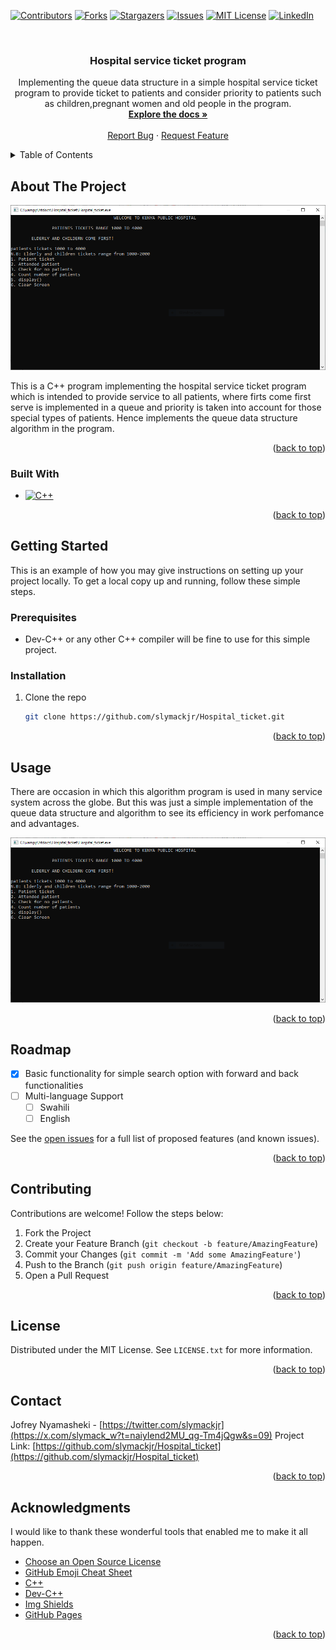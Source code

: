 <a name="readme-top"></a>



<!-- PROJECT SHIELDS -->

[![Contributors][contributors-shield]][contributors-url]
[![Forks][forks-shield]][forks-url]
[![Stargazers][stars-shield]][stars-url]
[![Issues][issues-shield]][issues-url]
[![MIT License][license-shield]][license-url]
[![LinkedIn][linkedin-shield]][linkedin-url]



<!-- PROJECT LOGO -->
<br />
<div align="center">

  <h3 align="center">Hospital service ticket program</h3>

  <p align="center">
    Implementing the queue data structure in a simple hospital service ticket program to provide ticket to patients and consider priority to patients such as children,pregnant women and old people in the program.
    <br />
    <a href="https://github.com/slymackjr/Hospital_ticket"><strong>Explore the docs »</strong></a>
    <br />
    <br />
    <a href="https://github.com/slymackjr/Hospital_ticket/issues">Report Bug</a>
    ·
    <a href="https://github.com/slymackjr/Hospital_ticket/issues">Request Feature</a>
  </p>
</div>



<!-- TABLE OF CONTENTS -->
<details>
  <summary>Table of Contents</summary>
  <ol>
    <li>
      <a href="#about-the-project">About The Project</a>
      <ul>
        <li><a href="#built-with">Built With</a></li>
      </ul>
    </li>
    <li>
      <a href="#getting-started">Getting Started</a>
      <ul>
        <li><a href="#prerequisites">Prerequisites</a></li>
        <li><a href="#installation">Installation</a></li>
      </ul>
    </li>
    <li><a href="#usage">Usage</a></li>
    <li><a href="#roadmap">Roadmap</a></li>
    <li><a href="#contributing">Contributing</a></li>
    <li><a href="#license">License</a></li>
    <li><a href="#contact">Contact</a></li>
    <li><a href="#acknowledgments">Acknowledgments</a></li>
  </ol>
</details>



<!-- ABOUT THE PROJECT -->
## About The Project

[![Product Name Screen Shot][product-screenshot]](https://example.com)

This is a C++ program implementing the hospital service ticket program which is intended to provide service to all patients, where firts come first serve is implemented in a queue and priority is taken into account for those special types of patients. Hence implements the queue data structure algorithm in the program.

<p align="right">(<a href="#readme-top">back to top</a>)</p>



### Built With

* [![C++][cplusplus-shield]][cplusplus-url]


<p align="right">(<a href="#readme-top">back to top</a>)</p>



<!-- GETTING STARTED -->
## Getting Started

This is an example of how you may give instructions on setting up your project locally. To get a local copy up and running, follow these simple steps.
### Prerequisites

* Dev-C++ or any other C++ compiler will be fine to use for this simple project.

### Installation

1. Clone the repo
   ```sh
   git clone https://github.com/slymackjr/Hospital_ticket.git
   ```

<p align="right">(<a href="#readme-top">back to top</a>)</p>
<!-- USAGE -->   

## Usage

There are occasion in which this algorithm program is used in many service system across the globe. But this was just a simple implementation of the queue data structure and algorithm to see its efficiency in work perfomance and advantages.

<div style="overflow-x: auto; white-space: nowrap;">
  <img src="screenshots/image1.PNG" alt="Image 1" style="display: inline-block; max-width: 100%;">
</div>

<p align="right">(<a href="#readme-top">back to top</a>)</p>



<!-- ROADMAP -->
## Roadmap

- [x] Basic functionality for simple search option with forward and back functionalities
- [ ] Multi-language Support
    - [ ] Swahili
    - [ ] English

See the [open issues](https://github.com/slymackjr/Hospital_ticket/issues) for a full list of proposed features (and known issues).

<p align="right">(<a href="#readme-top">back to top</a>)</p>



<!-- CONTRIBUTING -->
## Contributing

Contributions are welcome! Follow the steps below:

1. Fork the Project
2. Create your Feature Branch (`git checkout -b feature/AmazingFeature`)
3. Commit your Changes (`git commit -m 'Add some AmazingFeature'`)
4. Push to the Branch (`git push origin feature/AmazingFeature`)
5. Open a Pull Request

<p align="right">(<a href="#readme-top">back to top</a>)</p>



<!-- LICENSE -->
## License

Distributed under the MIT License. See `LICENSE.txt` for more information.

<p align="right">(<a href="#readme-top">back to top</a>)</p>



<!-- CONTACT -->
## Contact

Jofrey Nyamasheki - [https://twitter.com/slymackjr](https://x.com/slymack_w?t=naiyIend2MU_qg-Tm4jQgw&s=09)
Project Link: [https://github.com/slymackjr/Hospital_ticket](https://github.com/slymackjr/Hospital_ticket)

<p align="right">(<a href="#readme-top">back to top</a>)</p>



<!-- ACKNOWLEDGMENTS -->
## Acknowledgments

I would like to thank these wonderful tools that enabled me to make it all happen.

* [Choose an Open Source License](https://choosealicense.com)
* [GitHub Emoji Cheat Sheet](https://www.webpagefx.com/tools/emoji-cheat-sheet)
* [C++](https://isocpp.org/)
* [Dev-C++](https://www.bloodshed.net/)
* [Img Shields](https://shields.io)
* [GitHub Pages](https://pages.github.com)

<p align="right">(<a href="#readme-top">back to top</a>)</p>



<!-- MARKDOWN LINKS & IMAGES -->
<!-- https://www.markdownguide.org/basic-syntax/#reference-style-links -->
[contributors-shield]: https://img.shields.io/github/contributors/slymackjr/Hospital_ticket.svg?style=for-the-badge&color=4EA94B
[contributors-url]: https://github.com/slymackjr/Hospital_ticket/graphs/contributors
[forks-shield]: https://img.shields.io/github/forks/slymackjr/Hospital_ticket.svg?style=for-the-badge
[forks-url]: https://github.com/slymackjr/Hospital_ticket/network/members
[stars-shield]: https://img.shields.io/github/stars/slymackjr/Hospital_ticket.svg?style=for-the-badge
[stars-url]: https://github.com/slymackjr/Hospital_ticket/stargazers
[issues-shield]: https://img.shields.io/github/issues/slymackjr/Hospital_ticket.svg?style=for-the-badge
[issues-url]: https://github.com/slymackjr/Hospital_ticket/issues
[license-shield]: https://img.shields.io/github/license/slymackjr/Hospital_ticket.svg?style=for-the-badge
[license-url]: https://github.com/slymackjr/Hospital_ticket/blob/Hospital_ticket/LICENSE.txt
[linkedin-shield]: https://img.shields.io/badge/-LinkedIn-black.svg?style=for-the-badge&logo=linkedin&colorB=555
[linkedin-url]: https://www.linkedin.com/in/jofrey-nyamasheki-9bb8781ab?utm_source=share&utm_campaign=share_via&utm_content=profile&utm_medium=android_app
[product-screenshot]: screenshots/image1.PNG
[Laravel.com]: https://img.shields.io/badge/Laravel-FF2D20?style=for-the-badge&logo=laravel&logoColor=white
[Laravel-url]: https://laravel.com
[Bootstrap.com]: https://img.shields.io/badge/Bootstrap-563D7C?style=for-the-badge&logo=bootstrap&logoColor=white
[Bootstrap-url]: https://getbootstrap.com
[Sass-shield]: https://img.shields.io/badge/Sass-v1.47.0-CC6699?style=for-the-badge&logo=sass&logoColor=white
[Sass-url]: https://sass-lang.com/
[HTML-shield]: https://img.shields.io/badge/HTML-v5-4EA94B?style=for-the-badge&logo=html5&logoColor=white
[HTML-url]: https://developer.mozilla.org/en-US/docs/Web/HTML
[PHP-shield]: https://img.shields.io/badge/PHP-v8.0-777BB4?style=for-the-badge&logo=php&logoColor=white
[PHP-url]: https://www.php.net/
[CSS-shield]: https://img.shields.io/badge/CSS-v3-1572B6?style=for-the-badge&logo=css3&logoColor=white
[CSS-url]: https://developer.mozilla.org/en-US/docs/Web/CSS
[JavaScript-shield]: https://img.shields.io/badge/JavaScript-ES6-F7DF1E?style=for-the-badge&logo=javascript&logoColor=black
[JavaScript-url]: https://developer.mozilla.org/en-US/docs/Web/JavaScript
[cplusplus-shield]: https://img.shields.io/badge/C++-00599C?style=for-the-badge&logo=c%2B%2B&logoColor=white
[cplusplus-url]: https://en.cppreference.com/


